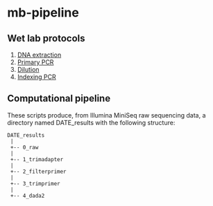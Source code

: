 # mb-pipeline

## Wet lab protocols

1. [DNA extraction](https://github.com/bpetrone/mb-pipeline/blob/dfafcbb40f3d22f5a231bf532930bf5d98162f80/protocols/1_dna_extraction.md)
2. [Primary PCR](https://github.com/bpetrone/mb-pipeline/blob/dfafcbb40f3d22f5a231bf532930bf5d98162f80/protocols/2_primary_pcr.md)
3. [Dilution](https://github.com/bpetrone/mb-pipeline/blob/dfafcbb40f3d22f5a231bf532930bf5d98162f80/protocols/2_dilution.md)
4. [Indexing PCR](https://github.com/bpetrone/mb-pipeline/blob/dfafcbb40f3d22f5a231bf532930bf5d98162f80/protocols/4_indexing_pcr.md)

## Computational pipeline

These scripts  produce, from Illumina MiniSeq raw sequencing data, a directory named DATE_results with the following structure:

```
DATE_results
 |
 +-- 0_raw
 |    
 +-- 1_trimadapter
 | 
 +-- 2_filterprimer
 |    
 +-- 3_trimprimer
 |    
 +-- 4_dada2
 ```
